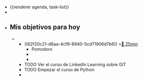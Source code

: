 - {{renderer agenda, task-list}}
-
- ## Mis objetivos para hoy
	-
		- ((62f20c21-d6aa-4cf9-8940-5cd71906d7b6)) >[🍅 25min](#agenda-pomo://?t=f-1660030401043-1500)
			- Pomodoro
			-
			-
		- TODO Ver el curso de LinkedIn Learning sobre GIT
		- TODO Empezar el curso de Python
		-